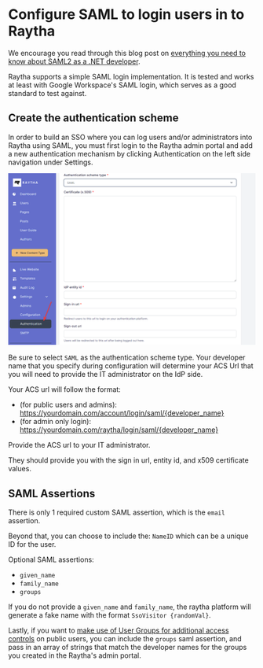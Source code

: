 # Configure SAML to login users in to Raytha

We encourage you read through this blog post on [everything you need to know about SAML2 as a .NET developer](https://raytha.com/blog/Everything-NET-Devs-Need-to-Know-About-Authenticating-With-SAML2).

Raytha supports a simple SAML login implementation. It is tested and works at least with Google Workspace's SAML login, which serves as a good standard to test against.

## Create the authentication scheme

In order to build an SSO where you can log users and/or administrators into Raytha using SAML, you must first login to the Raytha admin portal and add a new authentication mechanism by clicking Authentication on the left side navigation under Settings.

<img class="inline-img" src="../images/sso_create_saml.png" />

Be sure to select `SAML` as the authentication scheme type. Your developer name that you specify during configuration will determine your ACS Url that you will need to provide the IT administrator on the IdP side.

Your ACS url will follow the format:

- (for public users and admins): https://yourdomain.com/account/login/saml/{developer_name}
- (for admin only login): https://yourdomain.com/raytha/login/saml/{developer_name}

Provide the ACS url to your IT administrator.

They should provide you with the sign in url, entity id, and x509 certificate values.

## SAML Assertions

There is only 1 required custom SAML assertion, which is the `email` assertion.

Beyond that, you can choose to include the: `NameID` which can be a unique ID for the user.

Optional SAML assertions:

- `given_name`
- `family_name`
- `groups`

If you do not provide a `given_name` and `family_name`, the raytha platform will generate a fake name with the format `SsoVisitor {randomVal}`.

Lastly, if you want to [make use of User Groups for additional access controls](https://raytha.com/user_guide/Setup-user-groups-to-support-advanced-public-page-access) on public users, you can include the `groups` saml assertion, and pass in an array of strings that match the developer names for the groups you created in the Raytha's admin portal.
